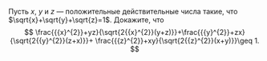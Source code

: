 Пусть $x$, $y$ и $z$ — положительные действительные числа такие, что $\sqrt{x}+\sqrt{y}+\sqrt{z}=1$. Докажите, что
$$
\frac{{{x}^{2}}+yz}{\sqrt{2{{x}^{2}}(y+z)}}+\frac{{{y}^{2}}+zx}{\sqrt{2{{y}^{2}}(z+x)}}+
\frac{{{z}^{2}}+xy}{\sqrt{2{{z}^{2}}(x+y)}}\geq 1.
$$